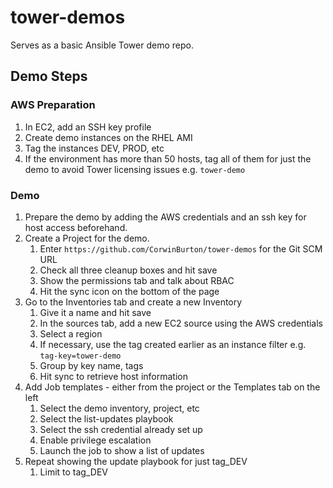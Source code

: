 # tower-demos
Serves as a basic Ansible Tower demo repo.

## Demo Steps

### AWS Preparation

1. In EC2, add an SSH key profile
2. Create demo instances on the RHEL AMI
3. Tag the instances DEV, PROD, etc
4. If the environment has more than 50 hosts, tag all of them for just the demo to avoid Tower licensing issues e.g. `tower-demo`


### Demo

1. Prepare the demo by adding the AWS credentials and an ssh key for host access beforehand.
2. Create a Project for the demo.
    1. Enter `https://github.com/CorwinBurton/tower-demos` for the Git SCM URL
    2. Check all three cleanup boxes and hit save
    3. Show the permissions tab and talk about RBAC
    4. Hit the sync icon on the bottom of the page
3. Go to the Inventories tab and create a new Inventory
    1. Give it a name and hit save
    2. In the sources tab, add a new EC2 source using the AWS credentials
    3. Select a region
    4. If necessary, use the tag created earlier as an instance filter e.g. `tag-key=tower-demo`
    5. Group by key name, tags
    6. Hit sync to retrieve host information
4. Add Job templates - either from the project or the Templates tab on the left
    1. Select the demo inventory, project, etc
    2. Select the list-updates playbook
    3. Select the ssh credential already set up
    4. Enable privilege escalation
    5. Launch the job to show a list of updates
5. Repeat showing the update playbook for just tag_DEV
    1. Limit to tag_DEV
